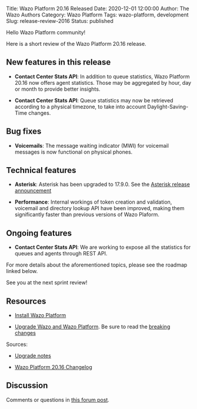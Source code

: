 Title: Wazo Platform 20.16 Released
Date: 2020-12-01 12:00:00
Author: The Wazo Authors
Category: Wazo Platform
Tags: wazo-platform, development
Slug: release-review-2016
Status: published

Hello Wazo Platform community!

Here is a short review of the Wazo Platform 20.16 release.

## New features in this release

* **Contact Center Stats API**: In addition to queue statistics, Wazo Platform 20.16 now offers agent statistics. Those may be aggregated by hour, day or month to provide better insights.

* **Contact Center Stats API**: Queue statistics may now be retrieved according to a physical timezone, to take into account Daylight-Saving-Time changes.

## Bug fixes

* **Voicemails**: The message waiting indicator (MWI) for voicemail messages is now functional on physical phones.

## Technical features

* **Asterisk**: Asterisk has been upgraded to 17.9.0. See the [Asterisk release announcement](https://www.asterisk.org/asterisk-news/asterisk-17-9-0-now-available/)

* **Performance**: Internal workings of token creation and validation, voicemail and directory lookup API have been improved, making them significantly faster than previous versions of Wazo Plaform.

## Ongoing features

* **Contact Center Stats API**: We are working to expose all the statistics for queues and agents through REST API.

For more details about the aforementioned topics, please see the roadmap linked below.

See you at the next sprint review!

## Resources

* [Install Wazo Platform](/install)

* [Upgrade Wazo and Wazo Platform](/uc-doc/upgrade/). Be sure to read the [breaking changes](/uc-doc/upgrade/upgrade_notes#20-16)

Sources:

* [Upgrade notes](/uc-doc/upgrade/upgrade_notes#20-16)

* [Wazo Platform 20.16 Changelog](https://wazo-dev.atlassian.net/secure/ReleaseNote.jspa?projectId=10011&version=10136)

## Discussion

Comments or questions in [this forum post](https://wazo-platform.discourse.group/t/blog-wazo-platform-20-16-released).

